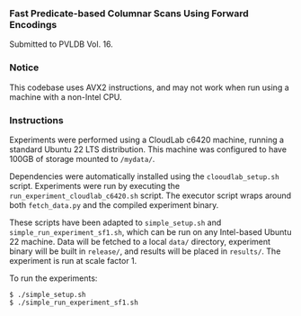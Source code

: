 ### Fast Predicate-based Columnar Scans Using Forward Encodings

Submitted to PVLDB Vol. 16.

### Notice

This codebase uses AVX2 instructions, and may not work when run using a machine
with a non-Intel CPU.

### Instructions

Experiments were performed using a CloudLab c6420 machine, running
a standard Ubuntu 22 LTS distribution. 
This machine was configured to have 100GB of storage mounted to `/mydata/`.

Dependencies were automatically installed using the `clooudlab_setup.sh` 
script.
Experiments were run by executing the `run_experiment_cloudlab_c6420.sh` script.
The executor script wraps around both `fetch_data.py` and the compiled experiment
binary.

These scripts have been adapted to `simple_setup.sh` 
and `simple_run_experiment_sf1.sh`,
which can be run on any Intel-based Ubuntu 22 machine.
Data will be fetched to a local `data/` directory, experiment binary
will be built in `release/`, and results will be placed in `results/`.
The experiment is run at scale factor 1.

To run the experiments:
```
$ ./simple_setup.sh
$ ./simple_run_experiment_sf1.sh
```


